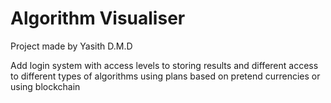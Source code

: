 # Algorithm Visualiser

Project made by Yasith D.M.D


Add login system with access levels to storing results and different access to different types of algorithms using plans based on pretend currencies or using blockchain
